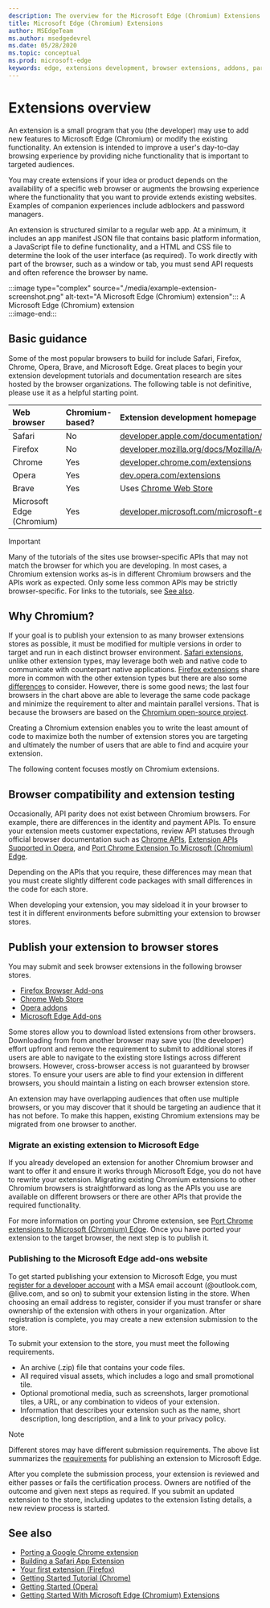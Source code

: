 ```yaml
---
description: The overview for the Microsoft Edge (Chromium) Extensions as well as building and publishing browser extensions in general.
title: Microsoft Edge (Chromium) Extensions
author: MSEdgeTeam
ms.author: msedgedevrel
ms.date: 05/28/2020
ms.topic: conceptual
ms.prod: microsoft-edge
keywords: edge, extensions development, browser extensions, addons, partner center, developer, chromium extensions
---
```


# Extensions overview

An extension is a small program that you \(the developer\) may use to add new features to Microsoft Edge \(Chromium\) or modify the existing functionality.  An extension is intended to improve a user's day-to-day browsing experience by providing niche functionality that is important to targeted audiences.  

You may create extensions if your idea or product depends on the availability of a specific web browser or augments the browsing experience where the functionality that you want to provide extends existing websites.  Examples of companion experiences include adblockers and password managers.  

An extension is structured similar to a regular web app.  At a minimum, it includes an app manifest JSON file that contains basic platform information, a JavaScript file to define functionality, and a HTML and CSS file to determine the look of the user interface \(as required\).  To work directly with part of the browser, such as a window or tab, you must send API requests and often reference the browser by name.  

:::image type="complex" source="./media/example-extension-screenshot.png" alt-text="A Microsoft Edge (Chromium) extension":::
  A Microsoft Edge \(Chromium\) extension  
:::image-end:::  

## Basic guidance  

Some of the most popular browsers to build for include Safari, Firefox, Chrome, Opera, Brave, and Microsoft Edge.  Great places to begin your extension development tutorials and documentation research are sites hosted by the browser organizations.  The following table is not definitive, please use it as a helpful starting point.  

| Web browser | Chromium-based? | Extension development homepage |  
|:--- |:--- |:--- |  
| Safari | No | [developer.apple.com/documentation/safariservices/safari_app_extensions][AppleDeveloperSafariservicesAppExtensions] |  
| Firefox | No | [developer.mozilla.org/docs/Mozilla/Add-ons/WebExtensions][MDNWebextensions] |  
| Chrome | Yes | [developer.chrome.com/extensions][ChromeDeveloperExtensions] |  
| Opera | Yes | [dev.opera.com/extensions][OperaDevExtensions] |  
| Brave | Yes | Uses [Chrome Web Store][GoogleChromeWebstoreCategoryExtensions] |  
| Microsoft Edge (Chromium) | Yes | [developer.microsoft.com/microsoft-edge/extensions][MicrosoftDeveloperEdgeExtensions] |  

> [!IMPORTANT]
> Many of the tutorials of the sites use browser-specific APIs that may not match the browser for which you are developing.  In most cases, a Chromium extension works as-is in different Chromium browsers and the APIs work as expected.  Only some less common APIs may be strictly browser-specific.  For links to the tutorials, see [See also](#see-also).  

## Why Chromium?

If your goal is to publish your extension to as many browser extensions stores as possible, it must be modified for multiple versions in order to target and run in each distinct browser environment.  [Safari extensions][AppleDeveloperSafariservicesAppExtensions], unlike other extension types, may leverage both web and native code to communicate with counterpart native applications.  [Firefox extensions][MDNWebextensions] share more in common with the other extension types but there are also some [differences][ExtensionworkshopPorting] to consider.  However, there is some good news; the last four browsers in the chart above are able to leverage the same code package and minimize the requirement to alter and maintain parallel versions.  That is because the browsers are based on the [Chromium open-source project][ChromiumHome].  

Creating a Chromium extension enables you to write the least amount of code to maximize both the number of extension stores you are targeting and ultimately the number of users that are able to find and acquire your extension.  

The following content focuses mostly on Chromium extensions.  

## Browser compatibility and extension testing  

Occasionally, API parity does not exist between Chromium browsers.  For example, there are differences in the identity and payment APIs.  To ensure your extension meets customer expectations, review API statuses through official browser documentation such as [Chrome APIs][ChromeDeveloperExtensionsApiIndex], [Extension APIs Supported in Opera][OperaDevExtensionsApis], and [Port Chrome Extension To Microsoft (Chromium) Edge][ExtensionsChromiumDeveloperGuidePortChrome].  

Depending on the APIs that you require, these differences may mean that you must create slightly different code packages with small differences in the code for each store.  

When developing your extension, you may sideload it in your browser to test it in different environments before submitting your extension to browser stores.  

## Publish your extension to browser stores  

You may submit and seek browser extensions in the following browser stores.  

*   [Firefox Browser Add-ons][MozillaAddonsFirefoxExtensions]  
*   [Chrome Web Store][GoogleChromeWebstoreCategoryExtensions]  
*   [Opera addons][OperaAddonsExtensions]  
*   [Microsoft Edge Add-ons][MicrosoftEdgeAddonsCategoryExtensions]  

Some stores allow you to download listed extensions from other browsers.  Downloading from from another browser may save you \(the developer\) effort upfront and remove the requirement to submit to additional stores if users are able to navigate to the existing store listings across different browsers.  However, cross-browser access is not guaranteed by browser stores.  To ensure your users are able to find your extension in different browsers, you should maintain a listing on each browser extension store.  

An extension may have overlapping audiences that often use multiple browsers, or you may discover that it should be targeting an audience that it has not before.  To make this happen, existing Chromium extensions may be migrated from one browser to another.  

### Migrate an existing extension to Microsoft Edge  

If you already developed an extension for another Chromium browser and want to offer it and ensure it works through Microsoft Edge, you do not have to rewrite your extension.  Migrating existing Chromium extensions to other Chromium browsers is straightforward as long as the APIs you use are available on different browsers or there are other APIs that provide the required functionality.  

For more information on porting your Chrome extension, see [Port Chrome extensions to Microsoft (Chromium) Edge][ExtensionsChromiumDeveloperGuidePortChrome].  Once you have ported your extension to the target browser, the next step is to publish it.  

### Publishing to the Microsoft Edge add-ons website  

To get started publishing your extension to Microsoft Edge, you must [register for a developer account][MicrosoftDeveloperRegistration] with a MSA email account \(@outlook.com, @live.com, and so on\) to submit your extension listing in the store.  When choosing an email address to register, consider if you must transfer or share ownership of the extension with others in your organization.  After registration is complete, you may create a new extension submission to the store.  

To submit your extension to the store, you must meet the following requirements.  

*   An archive \(.zip\) file that contains your code files.  
*   All required visual assets, which includes a logo and small promotional tile.  
*   Optional promotional media, such as screenshots, larger promotional tiles, a URL, or any combination to videos of your extension.  
*   Information that describes your extension such as the name, short description, long description, and a link to your privacy policy.  

> [!NOTE]
> Different stores may have different submission requirements.  The above list summarizes the [requirements][ExtensionsChromiumPublish] for publishing an extension to Microsoft Edge.  

After you complete the submission process, your extension is reviewed and either passes or fails the certification process.  Owners are notified of the outcome and given next steps as required.  If you submit an updated extension to the store, including updates to the extension listing details, a new review process is started.  

## See also  

*   [Porting a Google Chrome extension][ExtensionworkshopPorting]  
*   [Building a Safari App Extension][AppleDeveloperSafariservicesAppExtensionsBuilding]  
*   [Your first extension (Firefox)][MDNWebextensionsYourFirst]  
*   [Getting Started Tutorial (Chrome)][ChromeDeveloperExtensionsGetstarted]  
*   [Getting Started (Opera)][OperaDevExtensionsGettingStarted]  
*   [Getting Started With Microsoft Edge (Chromium) Extensions][ExtensionsChromiumGettingStartedIndex]  

<!-- image links -->  

<!-- links -->  

[ExtensionsChromiumDeveloperGuidePortChrome]: ./developer-guide/port-chrome-extension.md "Port Chrome Extension To Microsoft (Chromium) Edge | Microsoft Docs"  
[ExtensionsChromiumGettingStartedIndex]: ./getting-started/index.md "Getting Started With Microsoft Edge (Chromium) Extensions | Microsoft Docs"  
[ExtensionsChromiumPublish]: ./publish/publish-extension.md "Publish An Extension | Microsoft Docs"  

[MicrosoftDeveloperEdgeExtensions]: https://developer.microsoft.com/microsoft-edge/extensions "Develop extensions for Microsoft Edge | Microsoft Developer"  
[MicrosoftDeveloperRegistration]: https://developer.microsoft.com/registration "Partner Center | Microsoft Developer"  

[MicrosoftEdgeAddonsCategoryExtensions]: https://microsoftedge.microsoft.com/addons/category/Edge-Extensions "Extensions for Microsoft Edge | Microsoft Edge"  

[AppleDeveloperSafariservicesAppExtensions]: https://developer.apple.com/documentation/safariservices/safari_app_extensions "Safari App Extensions | Apple Developer"  
[AppleDeveloperSafariservicesAppExtensionsBuilding]: https://developer.apple.com/documentation/safariservices/safari_app_extensions/building_a_safari_app_extension "Building a Safari App Extension | Apple Developer"  

[ChromeDeveloperExtensions]: https://developer.chrome.com/extensions "What are extensions? | Chrome Developer"  
[ChromeDeveloperExtensionsApiIndex]: https://developer.chrome.com/extensions/api_index "Chrome APIs | Chrome Developer"  
[ChromeDeveloperExtensionsGetstarted]: https://developer.chrome.com/extensions/getstarted "Getting Started Tutorial | Chrome Developer"  

[ChromiumHome]: https://www.chromium.org/Home "Chromium"  

[ExtensionworkshopPorting]: https://extensionworkshop.com/documentation/develop/porting-a-google-chrome-extension "Porting a Google Chrome extension | Extension Workshop"  

[GoogleChromeWebstoreCategoryExtensions]: https://chrome.google.com/webstore/category/extensions "Extensions | Chrome Web Store"  

[MDNWebextensions]: https://developer.mozilla.org/docs/Mozilla/Add-ons/WebExtensions "Browser Extensions | MDN"  
[MDNWebextensionsYourFirst]: https://developer.mozilla.org/docs/Mozilla/Add-ons/WebExtensions/Your_first_WebExtension "Your first extension | MDN"  

[MozillaAddonsFirefoxExtensions]: https://addons.mozilla.org/firefox/extensions "Extensions | Add-ons for Firefox"  

[OperaAddonsExtensions]: https://addons.opera.com/extensions "Extensions | Opera Addons"  

[OperaDevExtensions]: https://dev.opera.com/extensions "Extensions Documentation | Dev.Opera"  
[OperaDevExtensionsApis]: https://dev.opera.com/extensions/apis "Extension APIs Supported in Opera | Dev.Opera"  
[OperaDevExtensionsGettingStarted]: https://dev.opera.com/extensions/getting-started "Getting Started | Dev.Opera"  
